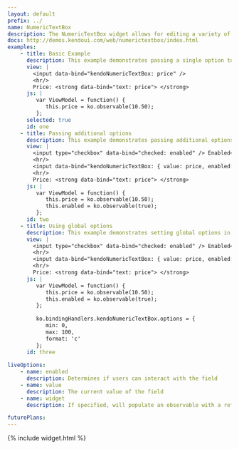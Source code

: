 ```yaml
---
layout: default
prefix: ../
name: NumericTextBox
description: The NumericTextBox widget allows for editing a variety of numeric value types.
docs: http://demos.kendoui.com/web/numerictextbox/index.html
examples:
    - title: Basic Example
      description: This example demonstrates passing a single option to bind against the value of the NumericTextBox widget.
      view: |
        <input data-bind="kendoNumericTextBox: price" />
        <hr/>
        Price: <strong data-bind="text: price"> </strong>
      js: |
         var ViewModel = function() {
            this.price = ko.observable(10.50);
         };
      selected: true
      id: one
    - title: Passing additional options
      description: This example demonstrates passing additional options in the data-bind attribute with *value* now being explicitly specified.
      view: |
        <input type="checkbox" data-bind="checked: enabled" /> Enabled<br/>
        <hr/>
        <input data-bind="kendoNumericTextBox: { value: price, enabled: enabled, min: 0, max: 100, format: 'c' }" />
        <hr/>
        Price: <strong data-bind="text: price"> </strong>
      js: |
         var ViewModel = function() {
            this.price = ko.observable(10.50);
            this.enabled = ko.observable(true);
         };
      id: two
    - title: Using global options
      description: This example demonstrates setting global options in *ko.bindingHandlers.kendoNumericTextBox.options*. This helps to simplify the markup for settings that can be used as a default for all instances of this widget.
      view: |
        <input type="checkbox" data-bind="checked: enabled" /> Enabled<br/>
        <hr/>
        <input data-bind="kendoNumericTextBox: { value: price, enabled: enabled }" />
        <hr/>
        Price: <strong data-bind="text: price"> </strong>
      js: |
         var ViewModel = function() {
            this.price = ko.observable(10.50);
            this.enabled = ko.observable(true);
         };
         
         ko.bindingHandlers.kendoNumericTextBox.options = {
            min: 0,
            max: 100,
            format: 'c'
         };
      id: three
      
liveOptions:
    - name: enabled
      description: Determines if users can interact with the field
    - name: value
      description: The current value of the field
    - name: widget
      description: If specified, will populate an observable with a reference to the actual widget

futurePlans:
---
```


{% include widget.html %}

